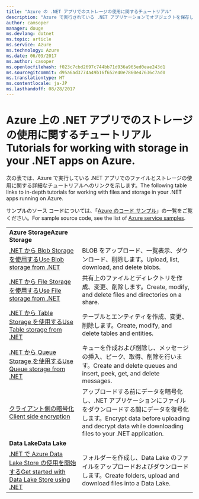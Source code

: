 ```yaml
---
title: "Azure の .NET アプリでのストレージの使用に関するチュートリアル"
description: "Azure で実行されている .NET アプリケーションでオブジェクトを保存し、ファイルを使用します"
author: camsoper
manager: douge
ms.devlang: dotnet
ms.topic: article
ms.service: Azure
ms.technology: Azure
ms.date: 06/09/2017
ms.author: casoper
ms.openlocfilehash: f023c7cbd2697c744bb71d936a965ed0eae243d1
ms.sourcegitcommit: d95a6ad3774a49b16f652e40e7860e47636c7ad0
ms.translationtype: HT
ms.contentlocale: ja-JP
ms.lasthandoff: 08/28/2017
---
```

# <a name="tutorials-for-working-with-storage-in-your-net-apps-on-azure"></a><span data-ttu-id="8adaf-103">Azure 上の .NET アプリでのストレージの使用に関するチュートリアル</span><span class="sxs-lookup"><span data-stu-id="8adaf-103">Tutorials for working with storage in your .NET apps on Azure.</span></span>

<span data-ttu-id="8adaf-104">次の表では、Azure で実行している .NET アプリでのファイルとストレージの使用に関する詳細なチュートリアルへのリンクを示します。</span><span class="sxs-lookup"><span data-stu-id="8adaf-104">The following table links to in-depth tutorials for working with files and storage in your .NET apps running on Azure.</span></span>

<span data-ttu-id="8adaf-105">サンプルのソース コードについては、「[Azure のコード サンプル](https://azure.microsoft.com/resources/samples/?platform=dotnet)」の一覧をご覧ください。</span><span class="sxs-lookup"><span data-stu-id="8adaf-105">For sample source code, see the list of [Azure service samples](https://azure.microsoft.com/resources/samples/?platform=dotnet).</span></span>

| | |
|---|---|
| <span data-ttu-id="8adaf-106">**Azure Storage**</span><span class="sxs-lookup"><span data-stu-id="8adaf-106">**Azure Storage**</span></span> ||
| <span data-ttu-id="8adaf-107">[.NET から Blob Storage を使用する][1]</span><span class="sxs-lookup"><span data-stu-id="8adaf-107">[Use Blob storage from .NET][1]</span></span> | <span data-ttu-id="8adaf-108">BLOB をアップロード、一覧表示、ダウンロード、削除します。</span><span class="sxs-lookup"><span data-stu-id="8adaf-108">Upload, list, download, and delete blobs.</span></span> |
| <span data-ttu-id="8adaf-109">[.NET から File Storage を使用する][4]</span><span class="sxs-lookup"><span data-stu-id="8adaf-109">[Use File storage from .NET][4]</span></span> | <span data-ttu-id="8adaf-110">共有上のファイルとディレクトリを作成、変更、削除します。</span><span class="sxs-lookup"><span data-stu-id="8adaf-110">Create, modify, and delete files and directories on a share.</span></span> | 
| <span data-ttu-id="8adaf-111">[.NET から Table Storage を使用する][3]</span><span class="sxs-lookup"><span data-stu-id="8adaf-111">[Use Table storage from .NET][3]</span></span> | <span data-ttu-id="8adaf-112">テーブルとエンティティを作成、変更、削除します。</span><span class="sxs-lookup"><span data-stu-id="8adaf-112">Create, modify, and delete tables and entities.</span></span> |
| <span data-ttu-id="8adaf-113">[.NET から Queue Storage を使用する][2]</span><span class="sxs-lookup"><span data-stu-id="8adaf-113">[Use Queue storage from .NET][2]</span></span> | <span data-ttu-id="8adaf-114">キューを作成および削除し、メッセージの挿入、ピーク、取得、削除を行います。</span><span class="sxs-lookup"><span data-stu-id="8adaf-114">Create and delete queues and insert, peek, get, and delete messages.</span></span> |
| <span data-ttu-id="8adaf-115">[クライアント側の暗号化][5]</span><span class="sxs-lookup"><span data-stu-id="8adaf-115">[Client side encryption][5]</span></span> | <span data-ttu-id="8adaf-116">アップロードする前にデータを暗号化し、.NET アプリケーションにファイルをダウンロードする間にデータを復号化します。</span><span class="sxs-lookup"><span data-stu-id="8adaf-116">Encrypt data before uploading and decrypt data while downloading files to your .NET application.</span></span> 
|<span data-ttu-id="8adaf-117">**Data Lake**</span><span class="sxs-lookup"><span data-stu-id="8adaf-117">**Data Lake**</span></span>||
| <span data-ttu-id="8adaf-118">[.NET で Azure Data Lake Store の使用を開始する][6]</span><span class="sxs-lookup"><span data-stu-id="8adaf-118">[Get started with Data Lake Store using .NET][6]</span></span> | <span data-ttu-id="8adaf-119">フォルダーを作成し、Data Lake のファイルをアップロードおよびダウンロードします。</span><span class="sxs-lookup"><span data-stu-id="8adaf-119">Create folders, upload and download files into a Data Lake.</span></span> | 

[1]: /azure/storage/storage-dotnet-how-to-use-blobs
[2]: /azure/storage/storage-dotnet-how-to-use-queues
[3]: /azure/storage/storage-dotnet-how-to-use-tables
[4]: /azure/storage/storage-dotnet-how-to-use-files
[5]: /azure/storage/storage-client-side-encryption
[6]: /azure/data-lake-store/data-lake-store-get-started-net-sdk